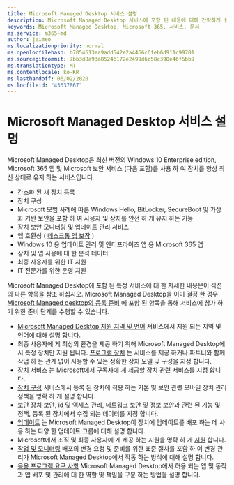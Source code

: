 ```yaml
---
title: Microsoft Managed Desktop 서비스 설명
description: Microsoft Managed Desktop 서비스에 포함 된 내용에 대해 간략하게 설명 합니다.
keywords: Microsoft Managed Desktop, Microsoft 365, 서비스, 문서
ms.service: m365-md
author: jaimeo
ms.localizationpriority: normal
ms.openlocfilehash: b7054613ea9add542e2a4466c6feb6d911c99701
ms.sourcegitcommit: 7bb3d8a93a85246172e2499d6c58c390e46f5bb9
ms.translationtype: MT
ms.contentlocale: ko-KR
ms.lasthandoff: 06/02/2020
ms.locfileid: "43637867"
---
```

# <a name="microsoft-managed-desktop-service-description"></a>Microsoft Managed Desktop 서비스 설명

Microsoft Managed Desktop은 최신 버전의 Windows 10 Enterprise edition, Microsoft 365 앱 및 Microsoft 보안 서비스 (다음 포함)를 사용 하 여 장치를 항상 최신 상태로 유지 하는 서비스입니다.

- 간소화 된 새 장치 등록
- 장치 구성
- Microsoft 모범 사례에 따른 Windows Hello, BitLocker, SecureBoot 및 가상화 기반 보안을 포함 하 여 사용자 및 장치를 안전 하 게 유지 하는 기능
- 장치 보안 모니터링 및 업데이트 관리 서비스
- 앱 호환성 ( [데스크톱 앱 보장](https://docs.microsoft.com/fasttrack/win-10-desktop-app-assure) )
- Windows 10 용 업데이트 관리 및 엔터프라이즈 앱 용 Microsoft 365 앱
- 장치 및 앱 사용에 대 한 분석 데이터
- 최종 사용자를 위한 IT 지원
- IT 전문가를 위한 운영 지원

Microsoft Managed Desktop에 포함 된 특정 서비스에 대 한 자세한 내용은이 섹션의 다른 항목을 참조 하십시오. Microsoft Managed Desktop을 이미 결정 한 경우 [Microsoft Managed desktop의 등록 준비](https://docs.microsoft.com/microsoft-365/managed-desktop/get-ready/) 에 포함 된 항목을 통해 서비스에 참가 하기 위한 준비 단계를 수행할 수 있습니다.

- [Microsoft Managed Desktop 지원 지역 및 언어](regions-languages.md) 서비스에서 지원 되는 지역 및 언어에 대해 설명 합니다.
- 최종 사용자에 게 최상의 환경을 제공 하기 위해 Microsoft Managed Desktop에서 특정 장치만 지원 됩니다. [프로그램 장치](device-list.md) 는 서비스를 제공 하거나 파트너와 함께 작업 하 든 관계 없이 사용할 수 있는 정확한 장치 모델 및 구성을 지정 합니다.
- [장치 서비스](device-services.md) 는 Microsoft에서 구독자에 게 제공할 장치 관련 서비스를 지정 합니다.
- [장치 구성](device-policies.md) 서비스에서 등록 된 장치에 적용 하는 기본 및 보안 관련 모바일 장치 관리 정책을 명확 하 게 설명 합니다.
- [보안](security.md) 장치 보안, id 및 액세스 관리, 네트워크 보안 및 정보 보안과 관련 된 기능 및 정책, 등록 된 장치에서 수집 되는 데이터를 지정 합니다.
- [업데이트](updates.md) 는 Microsoft Managed Desktop이 장치에 업데이트를 배포 하는 데 사용 하는 다양 한 업데이트 그룹에 대해 설명 합니다.
- Microsoft에서 조직 및 최종 사용자에 게 제공 하는 지원을 명확 하 게 [지원](support.md) 합니다.
- [작업 및 모니터링](operations-and-monitoring.md) 배포의 변경 요청 및 준비를 위한 표준 절차를 포함 하 여 변경 관리가 Microsoft Managed Desktop에서 작동 하는 방식에 대해 설명 합니다.
- [응용 프로그램 요구 사항](mmd-app-requirements.md) Microsoft Managed Desktop에서 허용 되는 앱 및 동작과 앱 배포 및 관리에 대 한 역할 및 책임을 구분 하는 방법을 설명 합니다.
